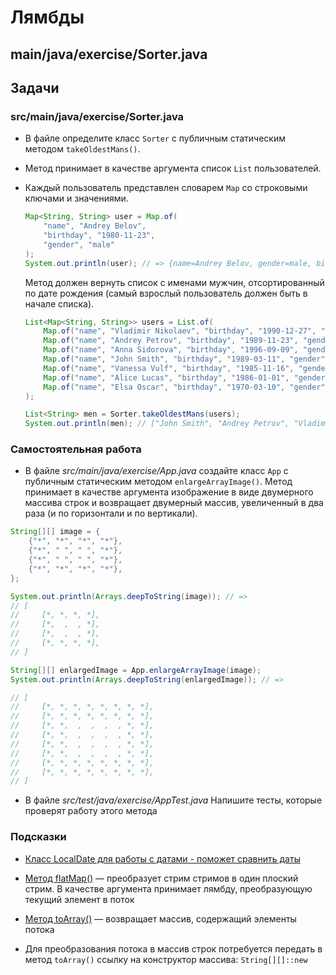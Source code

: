 # Лямбды

## main/java/exercise/Sorter.java

## Задачи

### src/main/java/exercise/Sorter.java

* В файле определите класс `Sorter` с публичным статическим методом `takeOldestMans()`.
* Метод принимает в качестве аргумента список `List` пользователей.
* Каждый пользователь представлен словарем `Map` со строковыми ключами и значениями.

  ```java
  Map<String, String> user = Map.of(
      "name", "Andrey Belov",
      "birthday", "1980-11-23",
      "gender", "male"
  );
  System.out.println(user); // => {name=Andrey Belov, gender=male, birthday=1980-11-23}
  ```

  Метод должен вернуть список с именами мужчин, отсортированный по дате рождения (самый взрослый пользователь должен быть в начале списка).

  ```java
  List<Map<String, String>> users = List.of(
      Map.of("name", "Vladimir Nikolaev", "birthday", "1990-12-27", "gender", "male"),
      Map.of("name", "Andrey Petrov", "birthday", "1989-11-23", "gender", "male"),
      Map.of("name", "Anna Sidorova", "birthday", "1996-09-09", "gender", "female"),
      Map.of("name", "John Smith", "birthday", "1989-03-11", "gender", "male"),
      Map.of("name", "Vanessa Vulf", "birthday", "1985-11-16", "gender", "female"),
      Map.of("name", "Alice Lucas", "birthday", "1986-01-01", "gender", "female"),
      Map.of("name", "Elsa Oscar", "birthday", "1970-03-10", "gender", "female")
  );

  List<String> men = Sorter.takeOldestMans(users);
  System.out.println(men); // ["John Smith", "Andrey Petrov", "Vladimir Nikolaev"]
  ```

### Самостоятельная работа

* В файле *src/main/java/exercise/App.java* создайте класс `App` с публичным статическим методом `enlargeArrayImage()`. Метод принимает в качестве аргумента изображение в виде двумерного массива строк и возвращает двумерный массив, увеличенный в два раза (и по горизонтали и по вертикали).

```java
String[][] image = {
    {"*", "*", "*", "*"},
    {"*", " ", " ", "*"},
    {"*", " ", " ", "*"},
    {"*", "*", "*", "*"},
};

System.out.println(Arrays.deepToString(image)); // =>
// [
//     [*, *, *, *],
//     [*,  ,  , *],
//     [*,  ,  , *],
//     [*, *, *, *],
// ]

String[][] enlargedImage = App.enlargeArrayImage(image);
System.out.println(Arrays.deepToString(enlargedImage)); // =>

// [
//     [*, *, *, *, *, *, *, *],
//     [*, *, *, *, *, *, *, *],
//     [*, *,  ,  ,  ,  , *, *],
//     [*, *,  ,  ,  ,  , *, *],
//     [*, *,  ,  ,  ,  , *, *],
//     [*, *,  ,  ,  ,  , *, *],
//     [*, *, *, *, *, *, *, *],
//     [*, *, *, *, *, *, *, *],
// ]
```

* В файле *src/test/java/exercise/AppTest.java* Напишите тесты, которые проверят работу этого метода

### Подсказки

* [Класс LocalDate для работы с датами - поможет сравнить даты](https://docs.oracle.com/en/java/javase/20/docs/api/java.base/java/time/LocalDate.html)
* [Метод flatMap()](https://docs.oracle.com/javase/8/docs/api/java/util/stream/Stream.html#flatMap-java.util.function.Function-) — преобразует стрим стримов в один плоский стрим. В качестве аргумента принимает лямбду, преобразующую текущий элемент в поток
* [Метод toArray()](https://docs.oracle.com/javase/8/docs/api/java/util/stream/Stream.html#toArray-java.util.function.IntFunction-) — возвращает массив, содержащий элементы потока

* Для преобразования потока в массив строк потребуется передать в метод `toArray()` ссылку на конструктор массива: `String[][]::new`
